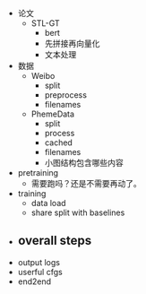 - 论文
    - STL-GT
        - bert 
        - 先拼接再向量化
        - 文本处理
- 数据
    - Weibo
        - split
        - preprocess
        - filenames
    - PhemeData
        - split
        - process
        - cached 
        - filenames
        - 小图结构包含哪些内容
- pretraining
    - 需要跑吗？还是不需要再动了。
- training
    - data load
    - share split with baselines
- overall steps
    -    
- output logs
- userful cfgs
- end2end


